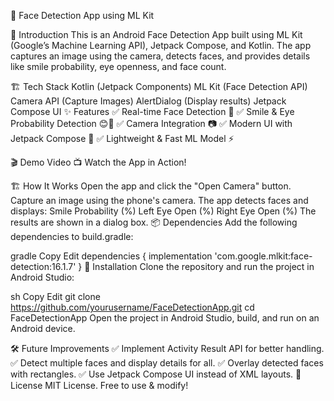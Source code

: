 📸 Face Detection App using ML Kit

🚀 Introduction
This is an Android Face Detection App built using ML Kit (Google’s Machine Learning API), Jetpack Compose, and Kotlin. The app captures an image using the camera, detects faces, and provides details like smile probability, eye openness, and face count.

🏗 Tech Stack
Kotlin (Jetpack Components)
ML Kit (Face Detection API)
Camera API (Capture Images)
AlertDialog (Display results)
Jetpack Compose UI
✨ Features
✅ Real-time Face Detection 📸
✅ Smile & Eye Probability Detection 😊👀
✅ Camera Integration 📷
✅ Modern UI with Jetpack Compose 🎨
✅ Lightweight & Fast ML Model ⚡

🎬 Demo Video
📺 Watch the App in Action!

🏗 How It Works
Open the app and click the "Open Camera" button.
Capture an image using the phone's camera.
The app detects faces and displays:
Smile Probability (%)
Left Eye Open (%)
Right Eye Open (%)
The results are shown in a dialog box.
📦 Dependencies
Add the following dependencies to build.gradle:

gradle
Copy
Edit
dependencies {
    implementation 'com.google.mlkit:face-detection:16.1.7'
}
🔨 Installation
Clone the repository and run the project in Android Studio:

sh
Copy
Edit
git clone https://github.com/yourusername/FaceDetectionApp.git
cd FaceDetectionApp
Open the project in Android Studio, build, and run on an Android device.

🛠 Future Improvements
✅ Implement Activity Result API for better handling.
✅ Detect multiple faces and display details for all.
✅ Overlay detected faces with rectangles.
✅ Use Jetpack Compose UI instead of XML layouts.
📜 License
MIT License. Free to use & modify!

